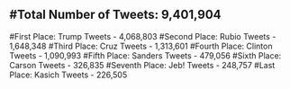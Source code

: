 #Total Number of Tweets: 9,401,904 
---
#First Place: Trump Tweets - 4,068,803
#Second Place: Rubio Tweets - 1,648,348
#Third Place: Cruz Tweets - 1,313,601
#Fourth Place: Clinton Tweets - 1,090,993
#Fifth Place: Sanders Tweets - 479,056
#Sixth Place: Carson Tweets - 326,835
#Seventh Place: Jeb! Tweets - 248,757
#Last Place: Kasich Tweets - 226,505
